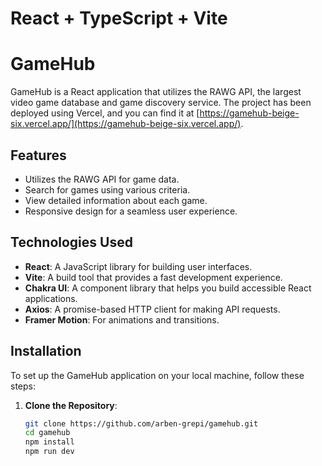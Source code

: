 # React + TypeScript + Vite

# GameHub

GameHub is a React application that utilizes the RAWG API, the largest video game database and game discovery service. The project has been deployed using Vercel, and you can find it at [https://gamehub-beige-six.vercel.app/](https://gamehub-beige-six.vercel.app/).


## Features

- Utilizes the RAWG API for game data.
- Search for games using various criteria.
- View detailed information about each game.
- Responsive design for a seamless user experience.

## Technologies Used

- **React**: A JavaScript library for building user interfaces.
- **Vite**: A build tool that provides a fast development experience.
- **Chakra UI**: A component library that helps you build accessible React applications.
- **Axios**: A promise-based HTTP client for making API requests.
- **Framer Motion**: For animations and transitions.

## Installation

To set up the GameHub application on your local machine, follow these steps:

1. **Clone the Repository**:

   ```bash
   git clone https://github.com/arben-grepi/gamehub.git
   cd gamehub
   npm install
   npm run dev


